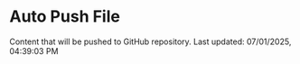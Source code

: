 # Auto Push File

Content that will be pushed to GitHub repository.
Last updated: 07/01/2025, 04:39:03 PM